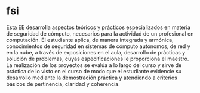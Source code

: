 fsi
===

Esta EE desarrolla aspectos teóricos y prácticos especializados en materia de seguridad de cómputo, necesarios para la actividad de un profesional en computación. El estudiante aplica, de manera integrada y armónica, conocimientos de seguridad en sistemas de cómputo autónomos, de red y en la nube, a través de exposiciones en el aula,  desarrollo de prácticas y solución de problemas, cuyas especificaciones le proporciona el maestro. La realización de los proyectos se evalúa a lo largo del curso y sirve de práctica de lo visto en el curso de modo que el estudiante evidencie su desarrollo mediante la demostración práctica y atendiendo a criterios básicos de pertinencia, claridad y coherencia.
